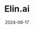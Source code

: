 ---  
layout: startup_page  
title: "Elin.ai"  
id: "elin.ai"  
permalink: "/elinaielin.ai06172024/"  
website: "https://www.elin.ai/"  
funding_round: "Pre-Seed"  
funding_amount: "€600k"  
investors: "Presto Ventures, BD Partners, angel investors"  
about: "Elin.ai is a mental health app designed for Gen Z users, providing instant, real-time psychological support. It utilizes AI to analyze screenshots of concerning content and offer personalized advice and interventions to help users cope with the negative impacts of online communication and content consumption on their mental well-being. The app aims to address the growing mental health challenges faced by teenagers and young adults."  
markets: "Healthtech, AI, Mental Health, Apps, Software"  
hq: "Prague, Hlavni mesto Praha, Czech Republic"  
founded_year: "2023"  
linkedin: "https://www.linkedin.com/company/elinai"  
twitter: "https://x.com/elin_ai_"  
instagram: ""  
facebook: "https://www.facebook.com/joinelinai/"  
crunchbase: "https://www.crunchbase.com/organization/elin-ai"  
pitchbook: ""  

date_display: "17-Jun-2024"  
date: "2024-06-17"

# SEO Optimization  
meta_title: "Elin.ai - Pre-Seed Funding (€600k)"  
meta_description: "Elin.ai, Elin.ai is a mental health app designed for Gen Z users, providing instant, real-time psychological support. It utilizes AI to analyze screenshots of ..."  
meta_keywords: "Elin.ai, Healthtech, AI, Mental Health, Apps, Software, Pre-Seed funding"  
canonical_url: "https://startup.projectstartups.com/elinaielin.ai06172024/"  
---